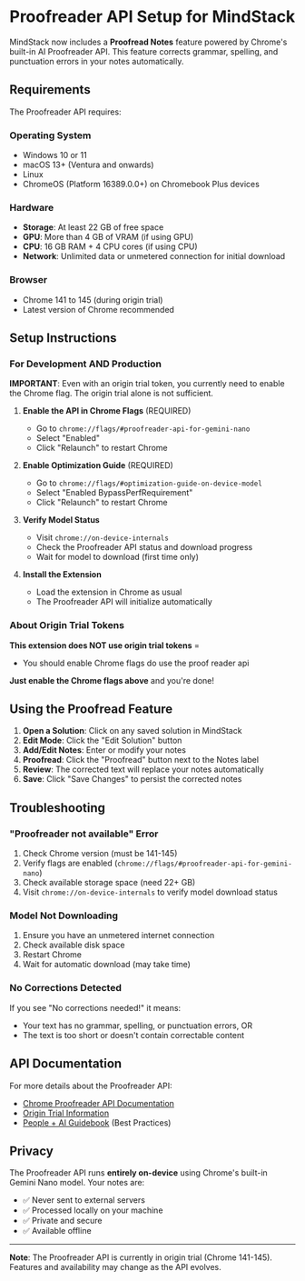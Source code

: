 # Proofreader API Setup for MindStack

MindStack now includes a **Proofread Notes** feature powered by Chrome's built-in AI Proofreader API. This feature corrects grammar, spelling, and punctuation errors in your notes automatically.

## Requirements

The Proofreader API requires:

### Operating System
- Windows 10 or 11
- macOS 13+ (Ventura and onwards)
- Linux
- ChromeOS (Platform 16389.0.0+) on Chromebook Plus devices

### Hardware
- **Storage**: At least 22 GB of free space
- **GPU**: More than 4 GB of VRAM (if using GPU)
- **CPU**: 16 GB RAM + 4 CPU cores (if using CPU)
- **Network**: Unlimited data or unmetered connection for initial download

### Browser
- Chrome 141 to 145 (during origin trial)
- Latest version of Chrome recommended

## Setup Instructions

### For Development AND Production

**IMPORTANT**: Even with an origin trial token, you currently need to enable the Chrome flag. The origin trial alone is not sufficient.

1. **Enable the API in Chrome Flags** (REQUIRED)
   - Go to `chrome://flags/#proofreader-api-for-gemini-nano`
   - Select "Enabled"
   - Click "Relaunch" to restart Chrome

2. **Enable Optimization Guide** (REQUIRED)
   - Go to `chrome://flags/#optimization-guide-on-device-model`
   - Select "Enabled BypassPerfRequirement"
   - Click "Relaunch" to restart Chrome

3. **Verify Model Status**
   - Visit `chrome://on-device-internals`
   - Check the Proofreader API status and download progress
   - Wait for model to download (first time only)

4. **Install the Extension**
   - Load the extension in Chrome as usual
   - The Proofreader API will initialize automatically

### About Origin Trial Tokens

**This extension does NOT use origin trial tokens** =
- You should enable Chrome flags do use the proof reader api 

**Just enable the Chrome flags above** and you're done!

## Using the Proofread Feature

1. **Open a Solution**: Click on any saved solution in MindStack
2. **Edit Mode**: Click the "Edit Solution" button
3. **Add/Edit Notes**: Enter or modify your notes
4. **Proofread**: Click the "Proofread" button next to the Notes label
5. **Review**: The corrected text will replace your notes automatically
6. **Save**: Click "Save Changes" to persist the corrected notes


## Troubleshooting

### "Proofreader not available" Error

1. Check Chrome version (must be 141-145)
2. Verify flags are enabled (`chrome://flags/#proofreader-api-for-gemini-nano`)
3. Check available storage space (need 22+ GB)
4. Visit `chrome://on-device-internals` to verify model download status

### Model Not Downloading

1. Ensure you have an unmetered internet connection
2. Check available disk space
3. Restart Chrome
4. Wait for automatic download (may take time)

### No Corrections Detected

If you see "No corrections needed!" it means:
- Your text has no grammar, spelling, or punctuation errors, OR
- The text is too short or doesn't contain correctable content

## API Documentation

For more details about the Proofreader API:
- [Chrome Proofreader API Documentation](https://developer.chrome.com/docs/ai/built-in-apis/proofreader)
- [Origin Trial Information](https://developer.chrome.com/origintrials/)
- [People + AI Guidebook](https://pair.withgoogle.com/guidebook) (Best Practices)

## Privacy

The Proofreader API runs **entirely on-device** using Chrome's built-in Gemini Nano model. Your notes are:
- ✅ Never sent to external servers
- ✅ Processed locally on your machine
- ✅ Private and secure
- ✅ Available offline

---

**Note**: The Proofreader API is currently in origin trial (Chrome 141-145). Features and availability may change as the API evolves.


